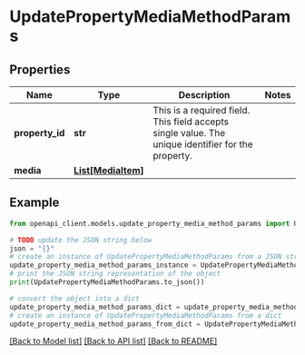# UpdatePropertyMediaMethodParams


## Properties

Name | Type | Description | Notes
------------ | ------------- | ------------- | -------------
**property_id** | **str** | This is a required field. This field accepts single value. The unique identifier for the property. | 
**media** | [**List[MediaItem]**](MediaItem.md) |  | 

## Example

```python
from openapi_client.models.update_property_media_method_params import UpdatePropertyMediaMethodParams

# TODO update the JSON string below
json = "{}"
# create an instance of UpdatePropertyMediaMethodParams from a JSON string
update_property_media_method_params_instance = UpdatePropertyMediaMethodParams.from_json(json)
# print the JSON string representation of the object
print(UpdatePropertyMediaMethodParams.to_json())

# convert the object into a dict
update_property_media_method_params_dict = update_property_media_method_params_instance.to_dict()
# create an instance of UpdatePropertyMediaMethodParams from a dict
update_property_media_method_params_from_dict = UpdatePropertyMediaMethodParams.from_dict(update_property_media_method_params_dict)
```
[[Back to Model list]](../README.md#documentation-for-models) [[Back to API list]](../README.md#documentation-for-api-endpoints) [[Back to README]](../README.md)


